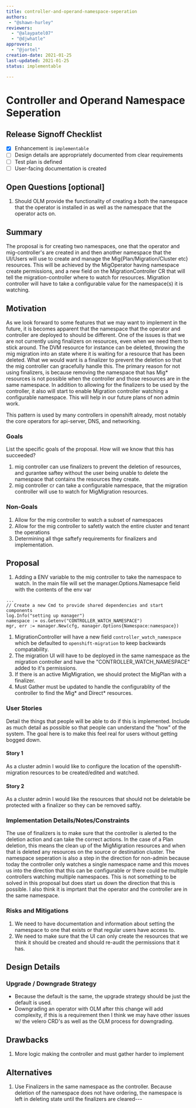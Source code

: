 ```yaml
---
title: controller-and-operand-namespace-seperation
authors:
 - "@shawn-hurley"
reviewers:
  - "@alaypatel07"
  - "@djwhatle"
approvers:
  - "@jortel"
creation-date: 2021-01-25
last-updated: 2021-01-25
status: implementable

---
```

# Controller and Operand Namespace Seperation

## Release Signoff Checklist

- [x] Enhancement is `implementable`
- [ ] Design details are appropriately documented from clear requirements
- [ ] Test plan is defined
- [ ] User-facing documentation is created

## Open Questions [optional]

1. Should OLM provide the functionality of creating a both the namespace that the operator is installed in as well as the namespace that the operator acts on.

## Summary

The proposal is for creating two namespaces, one that the operator and mig-controller's are created in and then another namespace that the UI/Users will use to create and manage the Mig{Plan/Migration/Cluster etc} resources. This will be achieved by the MigOperator having namespace create permissions, and a new field on the MigrationController CR that will tell the migration-controller where to watch for resources. Migration controller will  have to take a configurable value for the namespace(s) it is watching.

## Motivation

As we look forward to some features that we may want to implement in the future, it is becomes apparent that the namespace that the operator and controller are deployed to should be different. One of the issues is that we are not currently using finalizers on resources, even when we need them to stick around. The DVM resource for instance can be deleted, throwing the mig migration into an state where it is waiting for a resource that has been deleted. What we would want is a finalizer to prevent the deletion so that the mig controller can gracefully handle this. The primary reason for not using finalizers, is because removing the namespace that has Mig* resources is not possible when the controller and those resources are in the same namespace. In addition to allowing for the finalizers to be used by the controller, it also will start to enable Migration controller watching a configurable namespace. This will help in our future plans of non admin work.

This pattern is used by many controllers in openshift already, most notably the core operators for api-server, DNS, and networking.

### Goals

List the specific goals of the proposal. How will we know that this has succeeded?

1. mig controller can use finalizers to prevent the deletion of resources, and gurantee saftey without the user being unable to delete the namespace that contains the resources they create.
1. mig controller cr can take a configurable namespace, that the migration controller will use to watch for MigMigration resources.

### Non-Goals

1. Allow for the mig controller to watch a subset of namespaces
1. Allow for the mig controller to safetly watch the entire cluster and tenant the operations
1. Determining all thge saftefy requirements for finalizers and implementation. 

## Proposal

1. Adding a ENV variable to the mig controller to take the namespace to watch. In the main file will set the manager.Options.Namesapce field with the contents of the env var

```golang
...
// Create a new Cmd to provide shared dependencies and start components
log.Info("setting up manager")
namespace := os.Getenv("CONTROLLER_WATCH_NAMESPACE")
mgr, err := manager.New(cfg, manager.Options{Namespace:namespace})
```

1. MigrationController will have a new field `controller_watch_namespace` which be defaulted to `openshift-migration` to keep backwards compatability.
1. The migration UI will have to be deployed in the same namespace as the migration controller and have the "CONTROLLER_WATCH_NAMESPACE" added to it's permissions.
1. If there is an active MigMigration, we should protect the MigPlan with a finalizer.
1. Must Gather must be updated to handle the configurablity of the controller to find the Mig* and Direct* resources.


### User Stories

Detail the things that people will be able to do if this is implemented.
Include as much detail as possible so that people can understand the "how" of
the system. The goal here is to make this feel real for users without getting
bogged down.

#### Story 1
As a cluster admin I would like to configure the location of the openshift-migration resources to be created/edited and watched.

#### Story 2
As a cluster admin I would like the resources that should not be deletable be protected with a finalizer so they can be removed saftly.

### Implementation Details/Notes/Constraints

The use of finalizers is to make sure that the controller is alerted to the deletion action and can take the correct actions. In the case of a Plan deletion, this means the clean up of the MigMigration resources and when that is deleted any resources on the source or destination cluster. 
The namespace seperation is also a step in the direction for non-admin because today the controller only watches a single namespace name and this moves us into the direction that this can be configurable or there could be multiple controllers watching multiple namespaces. This is not something to be solved in this proposal but does start us down the direction that this is possible. I also think it is imprtant that the operator and the controller are in the same namespace.

### Risks and Mitigations

1. We need to have documentation and information about setting the namespace to one that exists or that regular users have access to.
2. We need to make sure that the UI can only create the resources that we think it should be created and should re-audit the permissions that it has.

## Design Details

### Upgrade / Downgrade Strategy

* Because the default is the same, the upgrade strategy should be just the default is used.
* Downgrading an operator with OLM after this change will add complexity, if this is a requirement then I think we may have other issues w/ the velero CRD's as well as the OLM process for downgrading.

## Drawbacks

1. More logic making the controller and must gather harder to implement

## Alternatives

1. Use Finalizers in the same namespace as the controller. Because deletion of the namespace does not have ordering, the namespace is left in deleting state until the finalizers are cleared---
